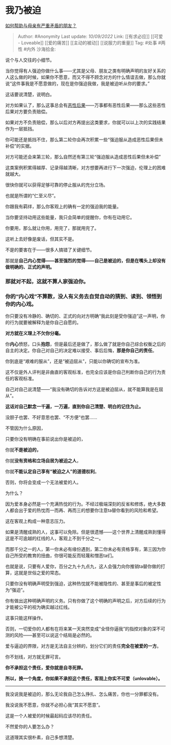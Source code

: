 # 我乃被迫
[如何帮助与母亲有严重矛盾的朋友？](https://www.zhihu.com/question/22104023/answer/2667233450)

> Author: #Anonymity
> Last update: *10/09/2022*
> Link: [[有求必应]] [[可爱 - Loveable]] [[爱的痛苦]] [[主动的被动]] [[说服力的重量]]
> Tag: #处事 #两性 #内外
> 沙海拾金:

说个与人交往的小细节。

当你觉得有人强迫你做什么事——尤其是父母、朋友之类有明确声明的友好关系的人这么做的时候，如果你不愿意，而又不得不顾念对方的什么情谊去做，那么你就说“这件事我是不愿意做的，现在是你强迫我做，我是被迫听从你的要求。”

这话要说清楚，说明白。

对方如果认了，那么这事总会有[恶性后果](https://www.zhihu.com/search?q=%E6%81%B6%E6%80%A7%E5%90%8E%E6%9E%9C&search_source=Entity&hybrid_search_source=Entity&hybrid_search_extra=%7B%22sourceType%22%3A%22answer%22%2C%22sourceId%22%3A2667233450%7D)——万事都有恶性后果——那么这些恶性后果对方要负责赔偿。

如果对方不负责赔偿，那么以后对方再提出这类要求，你就可以以上次的实践结果作为一层抵挡。

你可能还是抵挡不住，那么第二轮你会再次积累一些“强迫服从造成恶性后果但未补偿”的实据。

对方可能还会来第三轮，那么自然还有第三轮“强迫服从造成恶性后果但未补偿”

这类案例积累得越厚、记录得越清晰，对方想要再进行下一次强迫，伦理上的困难就越大。

很快你就可以获得足够可靠的停止服从的充分立场。

也就是所谓的“仁至义尽”。

你跟我有羁绊，那么你客观上的确有一定的强迫我的能量。

当你要坚持动用这些能量，我只会简单的提醒你，你有在动用它。

你要用，那么就让你用，用完了，那就用完了。

  

这听上去好像是废话，但其实不是。

不是的要害在于——很多人搞错了关键细节。

那就是**自己内心觉得——甚至强烈的觉得——自己是被迫的，但是在嘴头上却没有做明确的、正式的声明。**

### 那就对不起，这就不算人家强迫你。

### 你的“内心戏”不算数，没人有义务去自觉自动的猜到、读到、领悟到你的内心戏。

你只要没有冷静的、确切的、正式的向对方明确“我此刻是受你强迫”这一声明，你的行为就要被解释为是你自己自愿的。

**对方就在义理上不欠你分毫。**

你**内心**愤怒，口头**抱怨**，但是最后还是做了，那么做了就是你自己综合权衡之后的自主的决定。你自己对自己的决定难以接受、事后后悔，**那是你自己的责任**。

你到底是“艰难的服从”，还是“被迫屈从”，只能以你确切的宣布为准。

这不仅是外人评判是非曲直的客观标准，也完全应该是你自己判断你自己的行为责任的客观标准。

自己对自己说清楚——“我没有确切的告诉对方这是被迫屈从，就不能算我是在屈从”。

**这话对自己默念一千遍，一万遍，直到你自己清楚、明白的记住为止。**

  

没胆子也罢、不好意思也罢、“不方便“也罢……

不管因为什么原因，

只要你没有明确在事前说出你是被迫的，

你就**不是被迫的，**

你就**没有资格和立场自居为被迫之人**，

你就**不能认定自己享有“被迫之人”的道德权利**。

  

否则，你将会变成一个无法被爱的人。

为什么？

因为爱本身必然是一个充满热忱的行为。不经过极端深刻的反省和修炼，绝大多数人都会出于爱的热忱而一而再、再而三的想要你注意ta替你看到的风险和希望。

这在客观上构成一种意志压力。

如果是清醒成熟的人，这事可以免除。但是很遗憾——这个世界上清醒成熟到懂得这是不可逾越的红线的人，客观上不到千分之一。

而那千分之一的人，第一你未必有缘份遇到，第二你未必有资格享有，第三因为你自己所受的教育的扭曲，你很可能反而轻蔑和憎恶ta们。

也就是说，只要有人爱你，百分之九十九点九，这人会强力向你推销ta替你做的打算，这就是世俗之爱的常态。

只要你没有明确声明受到强迫，这种热忱就不能被隐性的、甚至是事后的被定性为“强迫”。

你有做出这种明确声明的义务。只有你做了这个明确的声明之后，对方后续的行为才能被公平的视为确实越过红线。

这事只能这样操作。

否则，一切爱你的人都有在将来某一天突然变成“全怪你逼我”的指控对象的深不可测的风险——甚至可以说这个结局是必然的。

爱与逼迫的界限，对方是无法自主分辨的，划分它们的责任**完全在被爱的一方**。

你不划线，对方就无罪可言。

**你不承担这个责任，爱你就是自寻死罪。**

**所以，换一个角度，你如果不承担这个责任，客观上你实不可爱（unlovable）。**

---

我没说我是被迫的，那么无论我自己怎么挣扎、怎么痛苦，你也一分罪都没有。

我没说我不愿意，你就不必担心我“其实不愿意”。

这是一个人被爱的时候最起码应该尽的责任。

不然爱你的人要怎么办？

这道理其实很朴素，自己多想清楚。